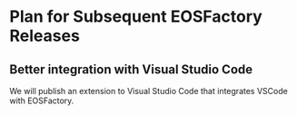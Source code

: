 # Plan for Subsequent EOSFactory Releases

## Better integration with Visual Studio Code

We will publish an extension to Visual Studio Code that integrates VSCode with EOSFactory. 
